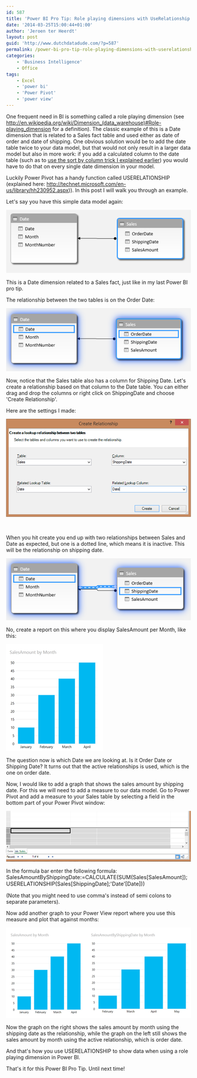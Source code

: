 ```yaml
---
id: 587
title: 'Power BI Pro Tip: Role playing dimensions with UseRelationship'
date: '2014-03-25T15:00:44+01:00'
author: 'Jeroen ter Heerdt'
layout: post
guid: 'http://www.dutchdatadude.com/?p=587'
permalink: /power-bi-pro-tip-role-playing-dimensions-with-userelationship/
categories:
    - 'Business Intelligence'
    - Office
tags:
    - Excel
    - 'power bi'
    - 'Power Pivot'
    - 'power view'
---
```


One frequent need in BI is something called a role playing dimension (see <a href="http://en.wikipedia.org/wiki/Dimension_(data_warehouse)#Role-playing_dimension">http://en.wikipedia.org/wiki/Dimension_(data_warehouse)#Role-playing_dimension</a> for a definition). The classic example of this is a Date dimension that is related to a Sales fact table and used either as date of order and date of shipping. One obvious solution would be to add the date table twice to your data model, but that would not only result in a larger data model but also in more work: if you add a calculated column to the date table (such as to <a href="http://www.dutchdatadude.com/power-bi-pro-tip-sort-by-column/">use the sort by column trick I explained earlier</a>) you would have to do that on every single date dimension in your model.

Luckily Power Pivot has a handy function called USERELATIONSHIP (explained here: <a href="http://technet.microsoft.com/en-us/library/hh230952.aspx)">http://technet.microsoft.com/en-us/library/hh230952.aspx)</a>). In this post I will walk you through an example.

Let's say you have this simple data model again:

<img alt="" src="../wp-content/uploads/2014/03/031814_1028_PowerBIProT1.png" />

This is a Date dimension related to a Sales fact, just like in my last Power BI pro tip.

The relationship between the two tables is on the Order Date:

<img alt="" src="../wp-content/uploads/2014/03/031814_1028_PowerBIProT2.png" />

Now, notice that the Sales table also has a column for Shipping Date. Let's create a relationship based on that column to the Date table. You can either drag and drop the columns or right click on ShippingDate and choose 'Create Relationship'.

Here are the settings I made:

<img alt="" src="../wp-content/uploads/2014/03/031814_1028_PowerBIProT3.png" />

&nbsp;

When you hit create you end up with two relationships between Sales and Date as expected, but one is a dotted line, which means it is inactive. This will be the relationship on shipping date.

<img alt="" src="../wp-content/uploads/2014/03/031814_1028_PowerBIProT4.png" />

No, create a report on this where you display SalesAmount per Month, like this:

<img alt="" src="../wp-content/uploads/2014/03/031814_1028_PowerBIProT5.png" />

The question now is which Date we are looking at. Is it Order Date or Shipping Date? It turns out that the active relationships is used, which is the one on order date.

Now, I would like to add a graph that shows the sales amount by shipping date. For this we will need to add a measure to our data model. Go to Power Pivot and add a measure to your Sales table by selecting a field in the bottom part of your Power Pivot window:

<img alt="" src="../wp-content/uploads/2014/03/031814_1028_PowerBIProT6.png" />

In the formula bar enter the following formula: <span style="font-size: 11pt;">SalesAmountByShippingDate:=CALCULATE(SUM(Sales[SalesAmount]);USERELATIONSHIP(Sales[ShippingDate];'Date'[Date]))
</span>

(Note that you might need to use comma's instead of semi colons to separate parameters).

Now add another graph to your Power View report where you use this measure and plot that against months:

<img alt="" src="../wp-content/uploads/2014/03/031814_1028_PowerBIProT7.png" />

Now the graph on the right shows the sales amount by month using the shipping date as the relationship, while the graph on the left still shows the sales amount by month using the active relationship, which is order date.

And that's how you use USERELATIONSHIP to show data when using a role playing dimension in Power BI.

That's it for this Power BI Pro Tip. Until next time!
